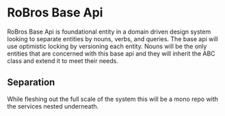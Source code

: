 # RoBros Base Api
RoBros Base Api is foundational entity in a domain driven design system looking to separate entities by nouns, verbs, and queries.  The base api will use optimistic locking by versioning each entity.  Nouns will be the only entities that are concerned with this base api and they will inherit the ABC class and extend it to meet their needs.  

## Separation
While fleshing out the full scale of the system this will be a mono repo with the services nested underneath.  